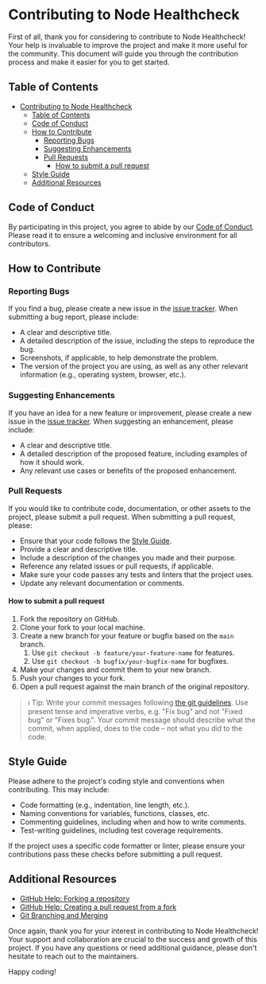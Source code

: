 # Contributing to Node Healthcheck

First of all, thank you for considering to contribute to Node Healthcheck! Your help is invaluable to improve the project and make it more useful for the community. This document will guide you through the contribution process and make it easier for you to get started.

## Table of Contents

- [Contributing to Node Healthcheck](#contributing-to-node-healthcheck)
  - [Table of Contents](#table-of-contents)
  - [Code of Conduct](#code-of-conduct)
  - [How to Contribute](#how-to-contribute)
    - [Reporting Bugs](#reporting-bugs)
    - [Suggesting Enhancements](#suggesting-enhancements)
    - [Pull Requests](#pull-requests)
      - [How to submit a pull request](#how-to-submit-a-pull-request)
  - [Style Guide](#style-guide)
  - [Additional Resources](#additional-resources)

## Code of Conduct

By participating in this project, you agree to abide by our [Code of Conduct](CODE_OF_CONDUCT.md). Please read it to ensure a welcoming and inclusive environment for all contributors.

## How to Contribute

### Reporting Bugs

If you find a bug, please create a new issue in the [issue tracker](https://github.com/vechainfoundation/your_project_name/issues). When submitting a bug report, please include:

- A clear and descriptive title.
- A detailed description of the issue, including the steps to reproduce the bug.
- Screenshots, if applicable, to help demonstrate the problem.
- The version of the project you are using, as well as any other relevant information (e.g., operating system, browser, etc.).

### Suggesting Enhancements

If you have an idea for a new feature or improvement, please create a new issue in the [issue tracker](https://github.com/vechainfoundation/your_project_name/issues). When suggesting an enhancement, please include:

- A clear and descriptive title.
- A detailed description of the proposed feature, including examples of how it should work.
- Any relevant use cases or benefits of the proposed enhancement.

### Pull Requests

If you would like to contribute code, documentation, or other assets to the project, please submit a pull request. When submitting a pull request, please:

- Ensure that your code follows the [Style Guide](#style-guide).
- Provide a clear and descriptive title.
- Include a description of the changes you made and their purpose.
- Reference any related issues or pull requests, if applicable.
- Make sure your code passes any tests and linters that the project uses.
- Update any relevant documentation or comments.

#### How to submit a pull request

1. Fork the repository on GitHub.
2. Clone your fork to your local machine.
3. Create a new branch for your feature or bugfix based on the `main` branch.
   1. Use `git checkout -b feature/your-feature-name` for features.
   2. Use `git checkout -b bugfix/your-bugfix-name` for bugfixes.
4. Make your changes and commit them to your new branch.
5. Push your changes to your fork.
6. Open a pull request against the main branch of the original repository.

> :information_source: Tip:
> Write your commit messages following [the git guidelines](https://git-scm.com/book/en/v2/Distributed-Git-Contributing-to-a-Project). Use present tense and imperative verbs, e.g. "Fix bug" and not "Fixed bug" or "Fixes bug.". Your commit message should describe what the commit, when applied, does to the code – not what you did to the code.

## Style Guide

Please adhere to the project's coding style and conventions when contributing. This may include:

- Code formatting (e.g., indentation, line length, etc.).
- Naming conventions for variables, functions, classes, etc.
- Commenting guidelines, including when and how to write comments.
- Test-writing guidelines, including test coverage requirements.

If the project uses a specific code formatter or linter, please ensure your contributions pass these checks before submitting a pull request.

## Additional Resources

- [GitHub Help: Forking a repository](https://help.github.com/en/github/getting-started-with-github/fork-a-repo)
- [GitHub Help: Creating a pull request from a fork](https://help.github.com/en/github/collaborating-with-issues-and-pull-requests/creating-a-pull-request-from-a-fork)
- [Git Branching and Merging](https://git-scm.com/book/en/v2/Git-Branching-Basic-Branching-and-Merging)

Once again, thank you for your interest in contributing to Node Healthcheck! Your support and collaboration are crucial to the success and growth of this project. If you have any questions or need additional guidance, please don't hesitate to reach out to the maintainers.

Happy coding!